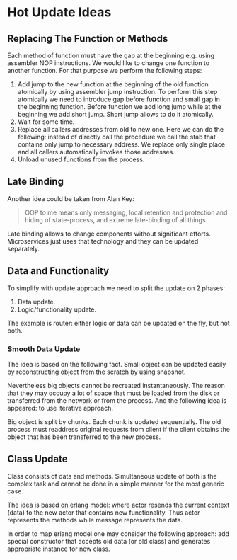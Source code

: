 # Hot Update Ideas

## Replacing The Function or Methods

Each method of function must have the gap at the beginning e.g. using assembler NOP instructions. We would like to change one function to another function. For that purpose we perform the following steps:

1. Add jump to the new function at the beginning of the old function atomically by using assembler jump instruction. To perform this step atomically we need to introduce gap before function and small gap in the beginning function. Before function we add long jump while at the beginning we add short jump. Short jump allows to do it atomically.
2. Wait for some time.
3. Replace all callers addresses from old to new one. Here we can do the following: instead of directly call the procedure we call the stab that contains only jump to necessary address. We replace only single place and all callers automatically invokes those addresses.
4. Unload unused functions from the process.

## Late Binding

Another idea could be taken from Alan Key:

> OOP to me means only messaging, local retention and protection and hiding of state-process, and extreme late-binding of all things.

Late binding allows to change components without significant efforts. Microservices just uses that technology and they can be updated separately.

## Data and Functionality

To simplify with update approach we need to split the update on 2 phases:

1. Data update.
2. Logic/functionality update.

The example is router: either logic or data can be updated on the fly, but not both.

### Smooth Data Update

The idea is based on the following fact. Small object can be updated easily by reconstructing object from the scratch by using snapshot.

Nevertheless big objects cannot be recreated instantaneously. The reason that they may occupy a lot of space that must be loaded from the disk or transferred from the network or from the process. And the following idea is appeared: to use iterative approach.

Big object is split by chunks. Each chunk is updated sequentially. The old process must readdress original requests from client if the client obtains the object that has been transferred to the new process.

## Class Update

Class consists of data and methods. Simultaneous update of both is the complex task and cannot be done in a simple manner for the most generic case.

The idea is based on erlang model: where actor resends the current context (data) to the new actor that contains new functionality. Thus actor represents the methods while message represents the data.

In order to map erlang model one may consider the following approach: add special constructor that accepts old data (or old class) and generates appropriate instance for new class.
